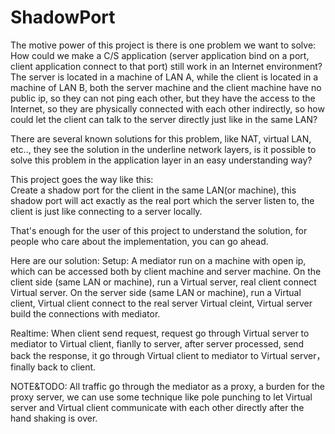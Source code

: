 ShadowPort
==========
The motive power of this project is there is one problem we want to solve:
How could we make a C/S application (server application bind on a port, client application connect to that port) still work in an Internet environment? The server is located in a machine of LAN A, while the client is located in a machine of LAN B, both the server machine and the client machine have no public ip, so they can not ping each other, but they have the access to the Internet, so they are physically connected with each other indirectly, so how could let the client can talk to the server directly just like in the same LAN?

There are several known solutions for this problem, like NAT, virtual LAN, etc.., they see the solution in the underline network layers, is it possible to solve this problem in the application layer in an easy understanding way?

This project goes the way like this:  
Create a shadow port for the client in the same LAN(or machine), this shadow port will act exactly as the real port which the server listen to, the client is just like connecting to a server locally. 

That's enough for the user of this project to understand the solution, for people who care about the implementation, you can go ahead.

Here are our solution:
Setup:
A mediator run on a machine with open ip, which can be accessed both by client machine and server machine.
On the client side (same LAN or machine), run a Virtual server, real client connect Virtual server.
On the server side (same LAN or machine), run a Virtual client, Virtual client connect to the real server
Virtual cleint, Virtual server build the connections with mediator.

Realtime:
When client send request, request go through Virtual server to mediator to Virtual client, fianlly to server,
after server processed, send back the response, it go through Virtual client to mediator to Virtual server，finally back to client.

NOTE&TODO:
All traffic go through the mediator as a proxy, a burden for the proxy server, we can use some technique like pole punching to let Virtual server and Virtual client communicate with each other directly after the hand shaking is over.
